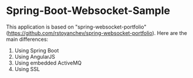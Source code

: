 Spring-Boot-Websocket-Sample
============================

This application is based on "spring-websocket-portfolio" (https://github.com/rstoyanchev/spring-websocket-portfolio).
Here are the main differences:
1) Using Spring Boot
2) Using AngularJS
3) Using embedded ActiveMQ
4) Using SSL
